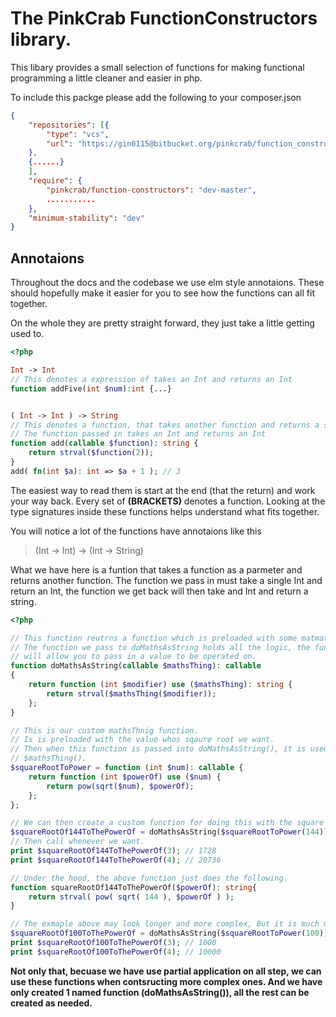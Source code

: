 # The PinkCrab FunctionConstructors library.

This libary provides a small selection of functions for making functional programming a little cleaner and easier in php.

To include this packge please add the following to your composer.json

```json
{
    "repositories": [{
        "type": "vcs",
        "url": "https://gin0115@bitbucket.org/pinkcrab/function_constructors.git"
    },
    {......}
    ],
    "require": {
        "pinkcrab/function-constructors": "dev-master",
        ...........
    },
    "minimum-stability": "dev"
}

```

## Annotaions
Throughout the docs and the codebase we use elm style annotaions. These should hopefully make it easier for you to see how the functions can all fit together.

On the whole they are pretty straight forward, they just take a little getting used to.

```php
<?php

Int -> Int 
// This denotes a expression of takes an Int and returns an Int
function addFive(int $num):int {...}


( Int -> Int ) -> String 
// This denotes a function, that takes another function and returns a string.
// The function passed in takes an Int and returns an Int
function add(callable $function): string {
    return strval($function(2));
}
add( fn(int $a): int => $a + 1 ); // 3
```
The easiest way to read them is start at the end (that the return) and work your way back. Every set of **(BRACKETS)** denotes a function. Looking at the type signatures inside these functions helps understand what fits together.

You will notice a lot of the functions have annotaions like this
> (Int -> Int) -> (Int -> String)

What we have here is a funtion that takes a function as a parmeter and returns another function. The function we pass in must take a single Int and return an Int, the function we get back will then take and Int and return a string.

```php
<?php

// This function reutrns a function which is preloaded with some matmatical operation.
// The function we pass to doMathsAsString holds all the logic, the function it returns
// will allow you to pass in a value to be operated on.
function doMathsAsString(callable $mathsThing): callable
{
    return function (int $modifier) use ($mathsThing): string {
        return strval($mathsThing($modifier));
    };
}

// This is our custom mathsThnig function.
// Is is preloaded with the value whos sqaure root we want.
// Then when this function is passed into doMathsAsString(), it is used as 
// $mathsThing().
$squareRootToPower = function (int $num): callable {
    return function (int $powerOf) use ($num) {
        return pow(sqrt($num), $powerOf);
    };
};

// We can then create a custom function for doing this with the square root of 144
$squareRootOf144ToThePowerOf = doMathsAsString($squareRootToPower(144));
// Then call whenever we want.
print $squareRootOf144ToThePowerOf(3); // 1728
print $squareRootOf144ToThePowerOf(4); // 20736

// Under the hood, the above function just does the following. 
function squareRootOf144ToThePowerOf($powerOf): string{
    return strval( pow( sqrt( 144 ), $powerOf ) );
}

// The exmaple above may look longer and more complex, But it is much more flexible.
$squareRootOf100ToThePowerOf = doMathsAsString($squareRootToPower(100));
print $squareRootOf100ToThePowerOf(3); // 1000
print $squareRootOf100ToThePowerOf(4); // 10000

```
**Not only that, becuase we have use partial application on all step, we can use these functions when contsructing more complex ones. And we have only created 1 named function (doMathsAsString()), all the rest can be created as needed.**